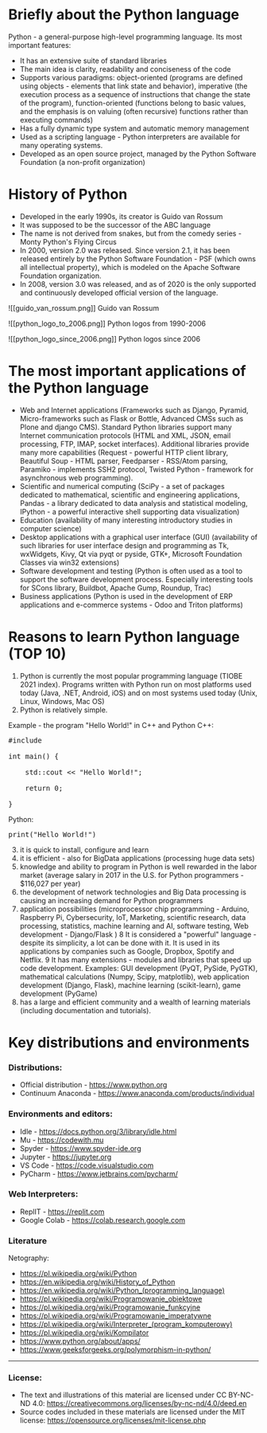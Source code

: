 # Briefly about the Python language
Python - a general-purpose high-level programming language. 
Its most important features:
- It has an extensive suite of standard libraries
- The main idea is clarity, readability and conciseness of the code
- Supports various paradigms: object-oriented (programs are defined using objects - elements that link state and behavior), imperative (the execution process as a sequence of instructions that change the state of the program), function-oriented (functions belong to basic values, and the emphasis is on valuing (often recursive) functions rather than executing commands)
- Has a fully dynamic type system and automatic memory management
- Used as a scripting language - Python interpreters are available for many operating systems.
- Developed as an open source project, managed by the Python Software Foundation (a non-profit organization)

# History of Python
- Developed in the early 1990s, its creator is Guido van Rossum
- It was supposed to be the successor of the ABC language
- The name is not derived from snakes, but from the comedy series - Monty Python's Flying Circus
- In 2000, version 2.0 was released. Since version 2.1, it has been released entirely by the Python Software Foundation - PSF (which owns all intellectual property), which is modeled on the Apache Software Foundation organization. 
- In 2008, version 3.0 was released, and as of 2020 is the only supported and continuously developed official version of the language.

![[guido_van_rossum.png]]
Guido van Rossum

![[python_logo_to_2006.png]]
Python logos from 1990-2006

![[python_logo_since_2006.png]]
Python logos since 2006

# The most important applications of the Python language
- Web and Internet applications (Frameworks such as Django, Pyramid, Micro-frameworks such as Flask or Bottle, Advanced CMSs such as Plone and django CMS). Standard Python libraries support many Internet communication protocols (HTML and XML, JSON, email processing, FTP, IMAP, socket interfaces). Additional libraries provide many more capabilities (Request - powerful HTTP client library, Beautiful Soup - HTML parser, Feedparser - RSS/Atom parsing, Paramiko - implements SSH2 protocol, Twisted Python - framework for asynchronous web programming).
- Scientific and numerical computing (SciPy - a set of packages dedicated to mathematical, scientific and engineering applications, Pandas - a library dedicated to data analysis and statistical modeling, IPython - a powerful interactive shell supporting data visualization)
- Education (availability of many interesting introductory studies in computer science)
- Desktop applications with a graphical user interface (GUI) (availability of such libraries for user interface design and programming as Tk, wxWidgets, Kivy, Qt via pyqt or pyside, GTK+, Microsoft Foundation Classes via win32 extensions)
- Software development and testing (Python is often used as a tool to support the software development process. Especially interesting tools for SCons library, Buildbot, Apache Gump, Roundup, Trac)
- Business applications (Python is used in the development of ERP applications and e-commerce systems - Odoo and Triton platforms)

# Reasons to learn Python language (TOP 10)

1. Python is currently the most popular programming language (TIOBE 2021 index). Programs written with Python run on most platforms used today (Java, .NET, Android, iOS) and on most systems used today (Unix, Linux, Windows, Mac OS) 
2. Python is relatively simple. 

Example - the program "Hello World!" in C++ and Python 
C++:
<pre>
#include <iostream>

int main() {<br>
    std::cout << "Hello World!";<br>
    return 0;<br>
}
</pre>
Python: 
<pre>
print("Hello World!")
</pre>

3. it is quick to install, configure and learn
4. it is efficient - also for BigData applications (processing huge data sets)
5. knowledge and ability to program in Python is well rewarded in the labor market (average salary in 2017 in the U.S. for Python programmers - $116,027 per year)
6. the development of network technologies and Big Data processing is causing an increasing demand for Python programmers
7. application possibilities (microprocessor chip programming - Arduino, Raspberry Pi, Cybersecurity, IoT, Marketing, scientific research, data processing, statistics, machine learning and AI, software testing, Web development - Django/Flask )
8 It is considered a "powerful" language - despite its simplicity, a lot can be done with it. It is used in its applications by companies such as Google, Dropbox, Spotify and Netflix.
9 It has many extensions - modules and libraries that speed up code development. Examples: GUI development (PyQT, PySide, PyGTK), mathematical calculations (Numpy, Scipy, matplotlib), web application development (Django, Flask), machine learning (scikit-learn), game development (PyGame)
10. has a large and efficient community and a wealth of learning materials (including documentation and tutorials). 

# Key distributions and environments

### Distributions:
- Official distribution - https://www.python.org
- Continuum Anaconda - https://www.anaconda.com/products/individual

### Environments and editors:
- Idle - https://docs.python.org/3/library/idle.html
- Mu - https://codewith.mu
- Spyder - https://www.spyder-ide.org
- Jupyter - https://jupyter.org
- VS Code - https://code.visualstudio.com
- PyCharm - https://www.jetbrains.com/pycharm/

### Web Interpreters:
- ReplIT - https://replit.com
- Google Colab - https://colab.research.google.com

### Literature

Netography:
- https://pl.wikipedia.org/wiki/Python
- https://en.wikipedia.org/wiki/History_of_Python
- https://en.wikipedia.org/wiki/Python_(programming_language)
- https://pl.wikipedia.org/wiki/Programowanie_obiektowe
- https://pl.wikipedia.org/wiki/Programowanie_funkcyjne
- https://pl.wikipedia.org/wiki/Programowanie_imperatywne
- https://pl.wikipedia.org/wiki/Interpreter_(program_komputerowy)
- https://pl.wikipedia.org/wiki/Kompilator
- https://www.python.org/about/apps/
- https://www.geeksforgeeks.org/polymorphism-in-python/

<hr>

### License:

- The text and illustrations of this material are licensed under CC BY-NC-ND 4.0: https://creativecommons.org/licenses/by-nc-nd/4.0/deed.en
- Source codes included in these materials are licensed under the MIT license: https://opensource.org/licenses/mit-license.php